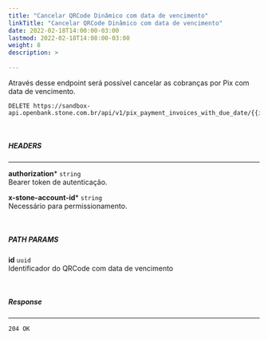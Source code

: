 ```yaml
---
title: "Cancelar QRCode Dinâmico com data de vencimento"
linkTitle: "Cancelar QRCode Dinâmico com data de vencimento"
date: 2022-02-18T14:00:00-03:00
lastmod: 2022-02-18T14:08:00-03:00
weight: 8
description: >
  
---
```


Através desse endpoint será possível cancelar as cobranças por Pix com data de vencimento.

```
DELETE https://sandbox-api.openbank.stone.com.br/api/v1/pix_payment_invoices_with_due_date/{{id}}
```
<br>

##### **HEADERS**
---

**authorization*** `string`
<br> Bearer token de autenticação.

**x-stone-account-id*** `string`
<br> Necessário para permissionamento.

<br>

##### **PATH PARAMS**

**id** `uuid`
<br> Identificador do QRCode com data de vencimento

<br>

##### **Response**
---

```
204 OK
```
